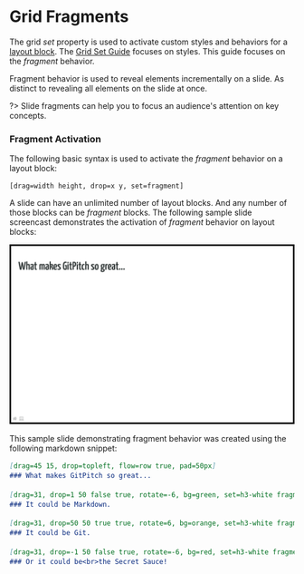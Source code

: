 # Grid Fragments

The grid *set* property is used to activate custom styles and behaviors for a [layout block](/grid-layouts/drag-and-drop.md). The [Grid Set Guide](grid-layouts/set.md) focuses on styles. This guide focuses on the *fragment* behavior.

Fragment behavior is used to reveal elements incrementally on a slide. As distinct to revealing all elements on the slide at once.

?> Slide fragments can help you to focus an audience's attention on key concepts.

### Fragment Activation

The following basic syntax is used to activate the *fragment* behavior on a layout block:

```
[drag=width height, drop=x y, set=fragment]
```

A slide can have an unlimited number of layout blocks. And any number of those blocks can be *fragment* blocks. The following sample slide screencast demonstrates the activation of *fragment* behavior on layout blocks:

![Sample slide demonstrating grid layouts fragments](../_images/gitpitch-grid-layouts-set-fragment.gif)

This sample slide demonstrating fragment behavior was created using the following markdown snippet:

```markdown
[drag=45 15, drop=topleft, flow=row true, pad=50px]
### What makes GitPitch so great...

[drag=31, drop=1 50 false true, rotate=-6, bg=green, set=h3-white fragment]
### It could be Markdown.

[drag=31, drop=50 50 true true, rotate=6, bg=orange, set=h3-white fragment]
### It could be Git.

[drag=31, drop=-1 50 false true, rotate=-6, bg=red, set=h3-white fragment]
### Or it could be<br>the Secret Sauce!
```

